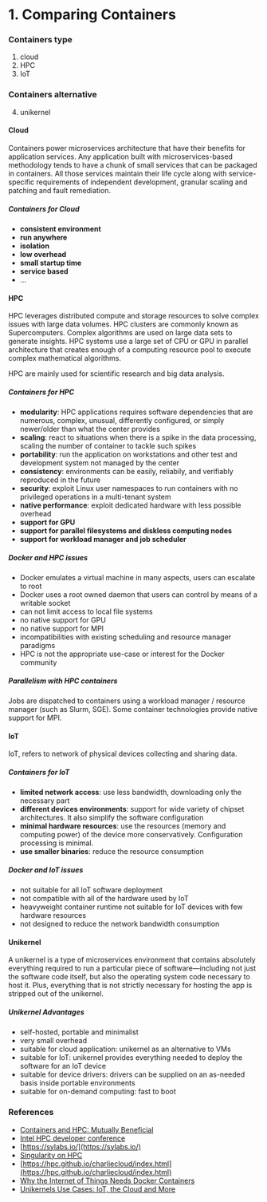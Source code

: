 # 1. Comparing Containers

### Containers type
1. cloud
2. HPC
3. IoT

### Containers alternative
4. unikernel

#### Cloud
Containers power microservices architecture that have their benefits for application services. Any application built with microservices-based methodology tends to have a chunk of small services that can be packaged in containers. All those services maintain their life cycle along with service-specific requirements of independent development, granular scaling and patching and fault remediation.

##### Containers for Cloud
- **consistent environment**
- **run anywhere**
- **isolation**
- **low overhead**
- **small startup time**
- **service based**
- ...


#### HPC
HPC leverages distributed compute and storage resources to solve complex issues with large data volumes. HPC clusters are commonly known as Supercomputers. Complex algorithms are used on large data sets to generate insights. HPC systems use a large set of CPU or GPU in parallel architecture that creates enough of a computing resource pool to execute complex mathematical algorithms.

HPC are mainly used for scientific research and big data analysis.

##### Containers for HPC
- **modularity**: HPC applications requires software dependencies that are numerous, complex, unusual, differently configured, or simply newer/older than what the center provides
- **scaling**: react to situations when there is a spike in the data processing, scaling the number of container to tackle such spikes
- **portability**: run the application on workstations and other test and development system not managed by the center
- **consistency**: environments can be easily, reliabily, and verifiably reproduced in the future
- **security**: exploit Linux user namespaces to run containers with no privileged operations in a multi-tenant system
- **native performance**: exploit dedicated hardware with less possible overhead
- **support for GPU**
- **support for parallel filesystems and diskless computing nodes**
- **support for workload manager and job scheduler**

##### Docker and HPC issues
- Docker emulates a virtual machine in many aspects, users can escalate to root
- Docker uses a root owned daemon that users can control by means of a writable socket
- can not limit access to local file systems
- no native support for GPU
- no native support for MPI
- incompatibilities with existing scheduling and resource manager paradigms
- HPC is not the appropriate use-case or interest for the Docker community

##### Parallelism with HPC containers
Jobs are dispatched to containers using a workload manager / resource manager (such as Slurm, SGE). Some container technologies provide native support for MPI.


#### IoT
 IoT, refers to network of physical devices collecting and sharing data.

##### Containers for IoT
- **limited network access**: use less bandwidth, downloading only the necessary part
- **different devices environments**: support for wide variety of chipset architectures. It also simplify the software configuration
- **minimal hardware resources**: use the resources (memory and computing power) of the device more conservatively. Configuration processing is minimal.
- **use smaller binaries**: reduce the resource consumption

##### Docker and IoT issues
- not suitable for all IoT software deployment
- not compatible with all of the hardware used by IoT
- heavyweight container runtime not suitable for IoT devices with few hardware resources
- not designed to reduce the network bandwidth consumption


#### Unikernel
A unikernel is a type of microservices environment that contains absolutely everything required to run a particular piece of software—including not just the software code itself, but also the operating system code necessary to host it. Plus, everything that is not strictly necessary for hosting the app is stripped out of the unikernel.

##### Unikernel Advantages
- self-hosted, portable and minimalist
- very small overhead
- suitable for cloud application: unikernel as an alternative to VMs
- suitable for IoT: unikernel provides everything needed to deploy the software for an IoT device
- suitable for device drivers: drivers can be supplied on an as-needed basis inside portable environments
- suitable for on-demand computing: fast to boot

### References
- [Containers and HPC: Mutually Beneficial ](https://containerjournal.com/topics/container-management/containers-hpc-mutually-beneficial/)
- [Intel HPC developer conference](https://wilsonweb.fnal.gov/slides/hpc-containers-singularity-introductory.pdf)
- [https://sylabs.io/](https://sylabs.io/)
- [Singularity on HPC](https://singularity.lbl.gov/docs-hpc)
- [https://hpc.github.io/charliecloud/index.html](https://hpc.github.io/charliecloud/index.html)
- [Why the Internet of Things Needs Docker Containers](https://containerjournal.com/features/why-the-internet-of-things-needs-docker-containers/)
- [Unikernels Use Cases: IoT, the Cloud and More](https://containerjournal.com/features/unikernels-use-cases-iot-cloud/)